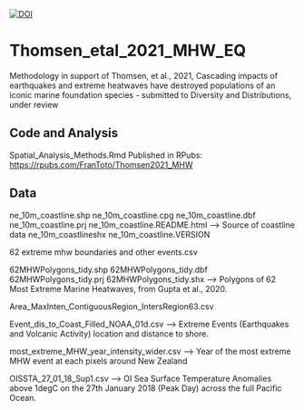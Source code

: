 [![DOI](https://zenodo.org/badge/387929374.svg)](https://zenodo.org/badge/latestdoi/387929374)

# Thomsen_etal_2021_MHW_EQ
Methodology in support of Thomsen, et al., 2021, Cascading impacts of earthquakes and extreme heatwaves have destroyed populations of an iconic marine foundation species - submitted to Diversity and Distributions, under review 

## Code and Analysis
Spatial_Analysis_Methods.Rmd
Published in RPubs: https://rpubs.com/FranToto/Thomsen2021_MHW

## Data
ne_10m_coastline.shp
ne_10m_coastline.cpg
ne_10m_coastline.dbf
ne_10m_coastline.prj
ne_10m_coastline.README.html --> Source of coastline data
ne_10m_coastlineshx
ne_10m_coastline.VERSION

62 extreme mhw boundaries and other events.csv

62MHWPolygons_tidy.shp
62MHWPolygons_tidy.dbf
62MHWPolygons_tidy.prj
62MHWPolygons_tidy.shx
--> Polygons of 62 Most Extreme Marine Heatwaves, from Gupta et al., 2020.

Area_MaxInten_ContiguousRegion_IntersRegion63.csv

Event_dis_to_Coast_Filled_NOAA_01d.csv
--> Extreme Events (Earthquakes and Volcanic Activity) location and distance to shore.

most_extreme_MHW_year_intensity_wider.csv
--> Year of the most extreme MHW event at each pixels around New Zealand 

OISSTA_27_01_18_Sup1.csv
--> OI Sea Surface Temperature Anomalies above 1degC on the 27th January 2018 (Peak Day) across the full Pacific Ocean.
